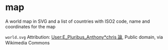 # map
A world map in SVG and a list of countries with ISO2 code, name and coordinates for the map

`world.svg` Attribution:
[User:E_Pluribus_Anthony*chris 論](https://commons.wikimedia.org/wiki/File:World_map_without_Antarctica.svg), Public domain, via Wikimedia Commons
